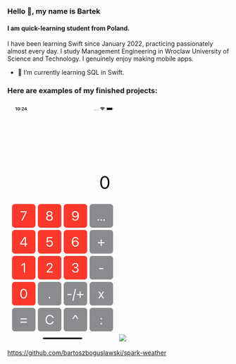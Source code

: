### Hello 👋, my name is Bartek
#### I am quick-learning student from Poland.
I have been learning Swift since January 2022, practicing passionately almost every day. I study Management Engineering in Wroclaw University of Science and Technology. I genuinely enjoy making mobile apps.

- 🌱 I’m currently learning SQL in Swift.

### Here are examples of my finished projects:
<img src="https://github.com/bartoszboguslawski/bartoszboguslawski/blob/main/Calculator.gif" width="250"> <img src="https://github.com/bartoszboguslawski/bartoszboguslawski/blob/main/weather.gif" width="250">


https://github.com/bartoszboguslawski/spark-weather
